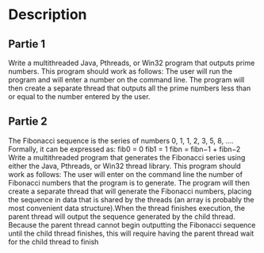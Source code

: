 # Description

## Partie 1

Write a multithreaded Java, Pthreads, or Win32 program that outputs prime numbers.
This program should work as follows: The user will run the program and will enter a
number on the command line. The program will then create a separate thread that outputs
all the prime numbers less than or equal to the number entered by the user.

## Partie 2

The Fibonacci sequence is the series of numbers 0, 1, 1, 2, 3, 5, 8, .... Formally, it can be
expressed as:
fib0 = 0
fib1 = 1
fibn = fibn−1 + fibn−2
Write a multithreaded program that generates the Fibonacci series using either the Java,
Pthreads, or Win32 thread library. This program should work as follows: The user will
enter on the command line the number of Fibonacci numbers that the program is to
generate. The program will then create a separate thread that will generate the Fibonacci
numbers, placing the sequence in data that is shared by the threads (an array is probably
the most convenient data structure).When the thread finishes
execution, the parent thread will output the sequence generated by the child thread.
Because the parent thread cannot begin outputting the Fibonacci sequence until the child
thread finishes, this will require having the parent thread wait for the child thread to
finish